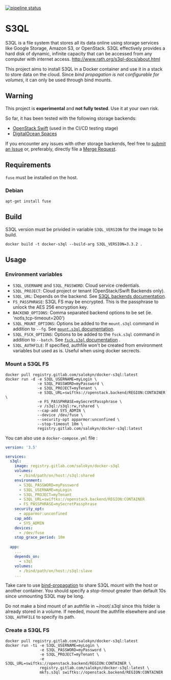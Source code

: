[![pipeline status](https://gitlab.com/Salokyn/docker-s3ql/badges/master/pipeline.svg)](https://gitlab.com/Salokyn/docker-s3ql/commits/master)

# S3QL

S3QL is a file system that stores all its data online using storage services like Google Storage, Amazon S3, or OpenStack. S3QL effectively provides a hard disk of dynamic, infinite capacity that can be accessed from any computer with internet access.
http://www.rath.org/s3ql-docs/about.html

This project aims to install S3QL in a Docker container and use it in a stack to store data on the cloud. Since *bind propagation is not configurable for volumes*, it can only be used through bind mounts.

## Warning

This project is **experimental** and **not fully tested**. Use it at your own risk.

So far, it has been tested with the following storage backends:

- [OpenStack Swift](https://docs.openstack.org/swift/latest/) (used in the CI/CD testing stage)
- [DigitalOcean Spaces](https://www.digitalocean.com/products/spaces/) 

If you encounter any issues with other storage backends, feel free to [submit an Issue](https://gitlab.com/Salokyn/docker-s3ql/issues) or, preferably, directly file a [Merge Request](https://gitlab.com/Salokyn/docker-s3ql/merge_requests).

## Requirements
`fuse` must be installed on the host.
### Debian
```shell
apt-get install fuse
```

## Build
S3QL version must be privided in variable `S3QL_VERSION` for the image to be build.

```shell
docker build -t docker-s3ql --build-arg S3QL_VERSION=3.3.2 .
```

## Usage

### Environment variables

- `S3QL_USERNAME` and `S3QL_PASSWORD`: Cloud service credentials.
- `S3QL_PROJECT`: Cloud project or tenant (OpenStack/Swift Backends only).
- `S3QL_URL`: Depends on the backend. See [S3QL backends documentation](http://www.rath.org/s3ql-docs/backends.html).
- `FS_PASSPHRASE`: S3QL FS may be encrypted. This is the passphrase to unlock the AES 256 encryption key.
- `BACKEND_OPTIONS`: Comma separated backend options to be set (ie. 'notls,tcp-timeout=200')
- `S3QL_MOUNT_OPTIONS`: Options be added to the `mount.s3ql` command in addition to `--fg`. See [`mount.s3ql` documentation](http://www.rath.org/s3ql-docs/man/mount.html).
- `S3QL_FSCK_OPTIONS`: Options to be added to the `fsck.s3ql` command in addition to `--batch`. See [`fsck.s3ql` documentation](http://www.rath.org/s3ql-docs/man/fsck.html) .
- `S3QL_AUTHFILE`: If specified, authfile won't be created from environment variables but used as is. Useful when using docker secrects.

### Mount a S3QL FS

```shell
docker pull registry.gitlab.com/salokyn/docker-s3ql:latest
docker run -d -e S3QL_USERNAME=myLogin \
              -e S3QL_PASSWORD=myPassword \
              -e S3QL_PROJECT=myTenant \
              -e S3QL_URL=swiftks://openstack.backend/REGION:CONTAINER \
              -e FS_PASSPHRASE=mySecretPassphrase \
              -v /s3ql:/s3ql:rw,rshared \
              --cap-add SYS_ADMIN \
              --device /dev/fuse \
              --security-opt apparmor:unconfined \
              --stop-timeout 10m \
              registry.gitlab.com/salokyn/docker-s3ql:latest
```

You can also use a `docker-compose.yml` file :

```yaml
version: '3.5'

services:
  s3ql:
    image: registry.gitlab.com/salokyn/docker-s3ql
    volumes:
      - /bind/path/on/host:/s3ql:shared
    environment:
      - S3QL_PASSWORD=myPassword
      - S3QL_USERNAME=myLogin
      - S3QL_PROJECT=myTenant
      - S3QL_URL=swiftks://openstack.backend/REGION:CONTAINER
      - FS_PASSPHRASE=mySecretPassphrase
    security_opt:
      - apparmor:unconfined 
    cap_add:
      - SYS_ADMIN
    devices:
      - /dev/fuse
    stop_grace_period: 10m
  
  app:
    ...
    depends_on:
      - s3ql
    volumes:
      - /bind/path/on/host:/s3ql:slave
    ...
```

Take care to use [bind-propagation](https://docs.docker.com/storage/bind-mounts/#configure-bind-propagation) to share S3QL mount with the host or another container.
You should specify a *stop-timout* greater than default 10s since unmounting S3QL may be long.

Do not make a bind mount of an authfile in ~/root/.s3ql since this folder is already stored in a volume. If needed, mount the authfile elsewhere and use `S3QL_AUTHFILE` to specify its path.

### Create a S3QL FS
```shell
docker pull registry.gitlab.com/salokyn/docker-s3ql:latest
docker run -ti -e S3QL_USERNAME=myLogin \
               -e S3QL_PASSWORD=myPassword \
               -e S3QL_PROJECT=myTenant \
               -e S3QL_URL=swiftks://openstack.backend/REGION:CONTAINER \
               registry.gitlab.com/salokyn/docker-s3ql:latest \
               mkfs.s3ql swiftks://openstack.backend/REGION:CONTAINER
```
